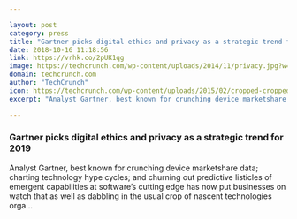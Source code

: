 ```yaml
---

layout: post
category: press
title: "Gartner picks digital ethics and privacy as a strategic trend for 2019"
date: 2018-10-16 11:18:56
link: https://vrhk.co/2pUK1qg
image: https://techcrunch.com/wp-content/uploads/2014/11/privacy.jpg?w=667
domain: techcrunch.com
author: "TechCrunch"
icon: https://techcrunch.com/wp-content/uploads/2015/02/cropped-cropped-favicon-gradient.png?w=180
excerpt: "Analyst Gartner, best known for crunching device marketshare data; charting technology hype cycles; and churning out predictive listicles of emergent capabilities at software’s cutting edge has now put businesses on watch that as well as dabbling in the usual crop of nascent technologies orga…"

---
```


### Gartner picks digital ethics and privacy as a strategic trend for 2019

Analyst Gartner, best known for crunching device marketshare data; charting technology hype cycles; and churning out predictive listicles of emergent capabilities at software’s cutting edge has now put businesses on watch that as well as dabbling in the usual crop of nascent technologies orga…